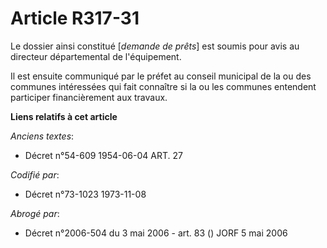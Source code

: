 # Article R317-31

Le dossier ainsi constitué [*demande de prêts*] est soumis pour avis au directeur départemental de l'équipement.

Il est ensuite communiqué par le préfet au conseil municipal de la ou des communes intéressées qui fait connaître si la ou
les communes entendent participer financièrement aux travaux.

**Liens relatifs à cet article**

_Anciens textes_:

  - Décret n°54-609 1954-06-04 ART. 27

_Codifié par_:

  - Décret n°73-1023 1973-11-08

_Abrogé par_:

  - Décret n°2006-504 du 3 mai 2006 - art. 83 () JORF 5 mai 2006
